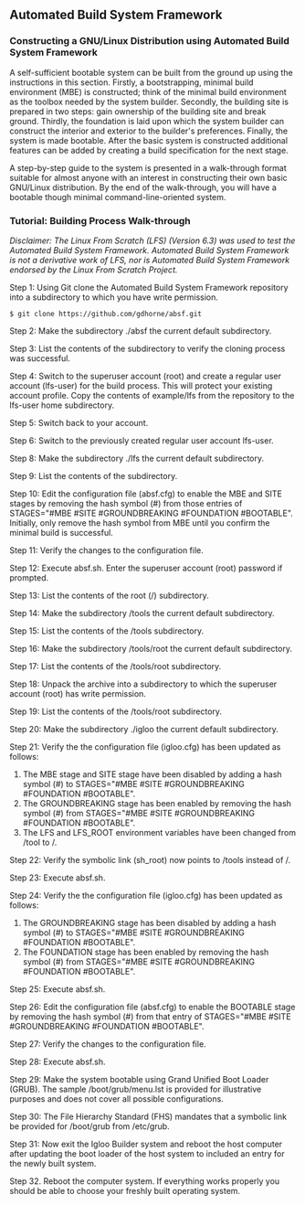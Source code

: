 ## Automated Build System Framework

### Constructing a GNU/Linux Distribution using Automated Build System Framework

A self-sufficient bootable system can be built from the ground up using the instructions in this section. Firstly, a bootstrapping, minimal build environment (MBE) is constructed; think of the minimal build environment as the toolbox needed by the system builder. Secondly, the building site is prepared in two steps: gain ownership of the building site and break ground. Thirdly, the foundation is laid upon which the system builder can construct the interior and exterior to the builder's preferences. Finally, the system is made bootable. After the basic system is constructed additional features can be added by creating a build specification for the next stage.

A step-by-step guide to the system is presented in a walk-through format suitable for almost anyone with an interest in constructing their own basic GNU/Linux distribution. By the end of the walk-through, you will have a bootable though minimal command-line-oriented system.

### Tutorial: Building Process Walk-through

*Disclaimer: The Linux From Scratch (LFS) (Version 6.3) was used to test the Automated Build System Framework. Automated Build System Framework is not a derivative work of LFS, nor is Automated Build System Framework endorsed by the Linux From Scratch Project.*

Step 1: Using Git clone the Automated Build System Framework repository into a subdirectory to which you have write permission.

	$ git clone https://github.com/gdhorne/absf.git

Step 2: Make the subdirectory ./absf the current default subdirectory.

Step 3: List the contents of the subdirectory to verify the cloning process was successful.

Step 4: Switch to the superuser account (root) and create a regular user account (lfs-user) for the build process. This will protect your existing account profile. Copy the contents of example/lfs from the repository to the lfs-user home subdirectory.

Step 5: Switch back to your account.

Step 6: Switch to the previously created regular user account lfs-user.

Step 8: Make the subdirectory ./lfs the current default subdirectory.

Step 9: List the contents of the subdirectory.

Step 10: Edit the configuration file (absf.cfg) to enable the MBE and SITE stages by removing the hash symbol (#) from those entries of
STAGES="#MBE #SITE #GROUNDBREAKING #FOUNDATION #BOOTABLE". Initially, only remove the hash symbol from MBE until you confirm the minimal build is successful.

Step 11: Verify the changes to the configuration file.

Step 12: Execute absf.sh. Enter the superuser account (root) password if prompted.

Step 13: List the contents of the root (/) subdirectory.

Step 14: Make the subdirectory /tools the current default subdirectory.

Step 15: List the contents of the /tools subdirectory.

Step 16: Make the subdirectory /tools/root the current default subdirectory.

Step 17: List the contents of the /tools/root subdirectory.

Step 18: Unpack the archive into a subdirectory to which the superuser account (root) has write permission.

Step 19: List the contents of the /tools/root subdirectory.

Step 20: Make the subdirectory ./igloo the current default subdirectory.

Step 21: Verify the the configuration file (igloo.cfg) has been updated as follows:
1. The MBE stage and SITE stage have been disabled by adding a hash symbol (#) to STAGES="#MBE #SITE #GROUNDBREAKING #FOUNDATION #BOOTABLE".
2. The GROUNDBREAKING stage has been enabled by removing the hash symbol (#) from STAGES="#MBE #SITE #GROUNDBREAKING #FOUNDATION #BOOTABLE".
3. The LFS and LFS_ROOT environment variables have been changed from /tool to /.

Step 22: Verify the symbolic link (sh_root) now points to /tools instead of /.

Step 23: Execute absf.sh.

Step 24: Verify the the configuration file (igloo.cfg) has been updated as follows:
1. The GROUNDBREAKING stage has been disabled by adding a hash symbol (#) to STAGES="#MBE #SITE #GROUNDBREAKING #FOUNDATION #BOOTABLE".
2. The FOUNDATION stage has been enabled by removing the hash symbol (#) from STAGES="#MBE #SITE #GROUNDBREAKING #FOUNDATION #BOOTABLE".

Step 25: Execute absf.sh.

Step 26: Edit the configuration file (absf.cfg) to enable the BOOTABLE stage by removing the hash symbol (#) from that entry of
STAGES="#MBE #SITE #GROUNDBREAKING #FOUNDATION #BOOTABLE".

Step 27: Verify the changes to the configuration file.

Step 28: Execute absf.sh.

Step 29: Make the system bootable using Grand Unified Boot Loader (GRUB). The sample /boot/grub/menu.lst is provided for illustrative purposes and does not cover all possible configurations.

Step 30: The File Hierarchy Standard (FHS) mandates that a symbolic link be provided for /boot/grub from /etc/grub.

Step 31: Now exit the Igloo Builder system and reboot the host computer after updating the boot loader of the host system to included an entry for the newly built system.

Step 32. Reboot the computer system. If everything works properly you should be able to choose your freshly built operating system.

